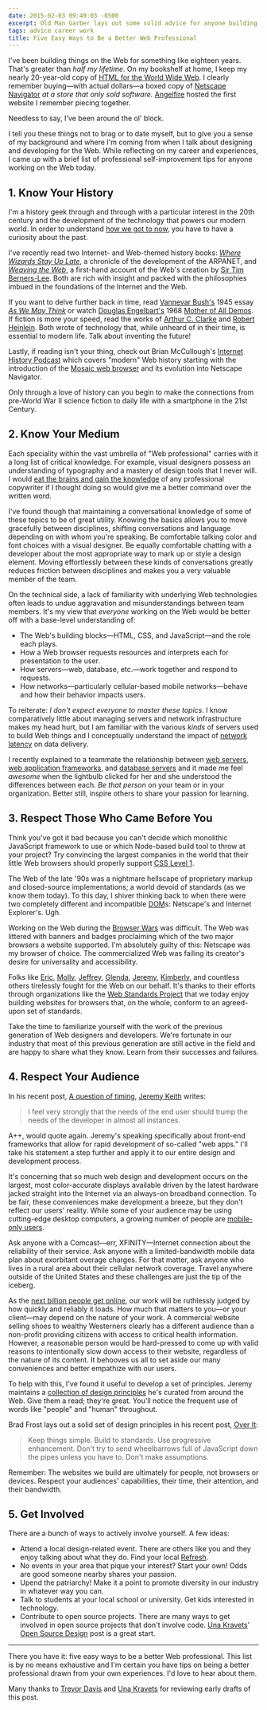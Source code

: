```yaml
---
date: 2015-02-03 09:49:03 -0500
excerpt: Old Man Garber lays out some solid advice for anyone building things on the Web.
tags: advice career work
title: Five Easy Ways to Be a Better Web Professional
---
```


I've been building things on the Web for something like eighteen years. That's greater than _half my lifetime_. On my bookshelf at home, I keep my nearly 20-year-old copy of [HTML for the World Wide Web](http://www.elizabethcastro.com/html4_4e/). I clearly remember buying—with actual dollars—a boxed copy of [Netscape Navigator](https://en.wikipedia.org/wiki/Netscape_Navigator) _at a store that only sold software._ [Angelfire](https://en.wikipedia.org/wiki/Angelfire) hosted the first website I remember piecing together.

Needless to say, I've been around the ol' block.

I tell you these things not to brag or to date myself, but to give you a sense of my background and where I'm coming from when I talk about designing and developing for the Web. While reflecting on my career and experiences, I came up with a brief list of professional self-improvement tips for anyone working on the Web today.

## 1. Know Your History

I'm a history geek through and through with a particular interest in the 20th century and the development of the technology that powers our modern world. In order to understand [how we got to now](http://www.amazon.com/dp/1594632960/?tag=sixtwothree-20), you have to have a curiosity about the past.

I've recently read two Internet- and Web-themed history books: <cite>[Where Wizards Stay Up Late](http://www.amazon.com/dp/0684832674/?tag=sixtwothree-20)</cite>, a chronicle of the development of the ARPANET, and <cite>[Weaving the Web](http://www.amazon.com/dp/006251587X/?tag=sixtwothree-20)</cite>, a first-hand account of the Web's creation by [Sir Tim Berners-Lee](https://en.wikipedia.org/wiki/Tim_Berners-Lee). Both are rich with insight and packed with the philosophies imbued in the foundations of the Internet and the Web.

If you want to delve further back in time, read [Vannevar Bush's](https://en.wikipedia.org/wiki/Vannevar_Bush) 1945 essay <cite>[As We May Think](http://www.theatlantic.com/magazine/archive/1945/07/as-we-may-think/303881/?single_page=true)</cite> or watch [Douglas Engelbart's](https://en.wikipedia.org/wiki/Douglas_Engelbart) 1968 [Mother of All Demos](https://www.youtube.com/watch?v=yJDv-zdhzMY). If fiction is more your speed, read the works of [Arthur C. Clarke](https://en.wikipedia.org/wiki/Arthur_C._Clarke) and [Robert Heinlein](https://en.wikipedia.org/wiki/Robert_A._Heinlein). Both wrote of technology that, while unheard of in their time, is essential to modern life. Talk about inventing the future!

Lastly, if reading isn't your thing, check out Brian McCullough's [Internet History Podcast](http://www.internethistorypodcast.com/) which covers "modern" Web history starting with the introduction of the [Mosaic web browser](https://en.wikipedia.org/wiki/Mosaic_web_browser) and its evolution into Netscape Navigator.

Only through a love of history can you begin to make the connections from pre-World War II science fiction to daily life with a smartphone in the 21st Century.

## 2. Know Your Medium

Each speciality within the vast umbrella of "Web professional" carries with it a long list of critical knowledge. For example, visual designers possess an understanding of typography and a mastery of design tools that I never will. I would [eat the brains and gain the knowledge](https://www.youtube.com/watch?v=X7J12_877Kk&t=8) of any professional copywriter if I thought doing so would give me a better command over the written word.

I've found though that maintaining a conversational knowledge of some of these topics to be of great utility. Knowing the basics allows you to move gracefully between disciplines, shifting conversations and language depending on with whom you're speaking. Be comfortable talking color and font choices with a visual designer. Be equally comfortable chatting with a developer about the most appropriate way to mark up or style a design element. Moving effortlessly between these kinds of conversations greatly reduces friction between disciplines and makes you a very valuable member of the team.

On the technical side, a lack of familiarity with underlying Web technologies often leads to undue aggravation and misunderstandings between team members. It's my view that _everyone_ working on the Web would be better off with a base-level understanding of:

- The Web's building blocks—HTML, CSS, and JavaScript—and the role each plays.
- How a Web browser requests resources and interprets each for presentation to the user.
- How servers—web, database, etc.—work together and respond to requests.
- How networks—particularly cellular-based mobile networks—behave and how their behavior impacts users.

To reiterate: _I don't expect everyone to master these topics_. I know comparatively little about managing servers and network infrastructure makes my head hurt, but I am familiar with the various _kinds_ of servers used to build Web things and I conceptually understand the impact of [network latency](https://www.igvita.com/2012/07/19/latency-the-new-web-performance-bottleneck/) on data delivery.

I recently explained to a teammate the relationship between [web servers](https://en.wikipedia.org/wiki/Web_server), [web application frameworks](https://en.wikipedia.org/wiki/Web_application_framework), and [database servers](https://en.wikipedia.org/wiki/Database_server) and it made me feel _awesome_ when the lightbulb clicked for her and she understood the differences between each. _Be that person_ on your team or in your organization. Better still, inspire others to share your passion for learning.

## 3. Respect Those Who Came Before You

Think you've got it bad because you can't decide which monolithic JavaScript framework to use or which Node-based build tool to throw at your project? Try convincing the largest companies in the world that their little Web browsers should properly support [CSS Level 1](http://www.w3.org/TR/CSS1/).

The Web of the late '90s was a nightmare hellscape of proprietary markup and closed-source implementations; a world devoid of standards (as we know them today). To this day, I shiver thinking back to when there were two completely different and incompatible [DOM](https://en.wikipedia.org/wiki/Document_Object_Model)s: Netscape's and Internet Explorer's. Ugh.

Working on the Web during the [Browser Wars](https://en.wikipedia.org/wiki/Browser_wars) was difficult. The Web was littered with banners and badges proclaiming which of the two major browsers a website supported. I'm absolutely guilty of this: Netscape was my browser of choice. The commercialized Web was failing its creator's desire for universality and accessibility.

Folks like [Eric](http://meyerweb.com/), [Molly](http://www.molly.com/), [Jeffrey](http://www.zeldman.com/), [Glenda](http://www.glendathegood.com/), [Jeremy](https://adactio.com/), [Kimberly](http://www.kimberlyblessing.com/), and countless others tirelessly fought for the Web on our behalf. It's thanks to their efforts through organizations like the [Web Standards Project](http://www.webstandards.org/) that we today enjoy building websites for browsers that, on the whole, conform to an agreed-upon set of standards.

Take the time to familiarize yourself with the work of the previous generation of Web designers and developers. We're fortunate in our industry that most of this previous generation are still active in the field and are happy to share what they know. Learn from their successes and failures.

## 4. Respect Your Audience

In his recent post, [A question of timing](https://adactio.com/journal/8252), [Jeremy Keith](https://adactio.com/) writes:

> I feel very strongly that the needs of the end user should trump the needs of the developer in almost all instances.

A++, would quote again. Jeremy's speaking specifically about front-end frameworks that allow for rapid development of so-called "web apps." I'll take his statement a step further and apply it to our entire design and development process.

It's concerning that so much web design and development occurs on the largest, most color-accurate displays available driven by the latest hardware jacked straight into the Internet via an always-on broadband connection. To be fair, these conveniences make development a breeze, but they don't reflect our users' reality. While some of your audience may be using cutting-edge desktop computers, a growing number of people are [mobile-only users](https://hbr.org/2013/05/the-rise-of-the-mobile-only-us/).

Ask anyone with a Comcast—err, XFINITY—Internet connection about the reliability of their service. Ask anyone with a limited-bandwidth mobile data plan about exorbitant overage charges. For that matter, ask anyone who lives in a rural area about their cellular network coverage. Travel anywhere outside of the United States and these challenges are just the tip of the iceberg.

As the [next billion people get online](http://time.com/3589909/internet-next-billion-mobile/), our work will be ruthlessly judged by how quickly and reliably it loads. How much that matters to you—or your client—may depend on the nature of your work. A commercial website selling shoes to wealthy Westerners clearly has a different audience than a non-profit providing citizens with access to critical health information. However, a reasonable person would be hard-pressed to come up with valid reasons to intentionally slow down access to their website, regardless of the nature of its content. It behooves us all to set aside our many conveniences and better empathize with our users.

To help with this, I've found it useful to develop a set of principles. Jeremy maintains a [collection of design principles](http://principles.adactio.com/) he's curated from around the Web. Give them a read; they're great. You'll notice the frequent use of words like "people" and "human" throughout.

Brad Frost lays out a solid set of design principles in his recent post, [Over It](http://bradfrost.com/blog/post/over-it/):

> Keep things simple. Build to standards. Use progressive enhancement. Don't try to send wheelbarrows full of JavaScript down the pipes unless you have to. Don't make assumptions.

Remember: The websites we build are ultimately for people, not browsers or devices. Respect your audiences' capabilities, their time, their attention, and their bandwidth.

## 5. Get Involved

There are a bunch of ways to actively involve yourself. A few ideas:

- Attend a local design-related event. There are others like you and they enjoy talking about what they do. Find your local [Refresh](http://www.refreshingcities.com/).
- No events in your area that pique your interest? Start your own! Odds are good someone nearby shares your passion.
- Upend the patriarchy! Make it a point to promote diversity in our industry in whatever way you can.
- Talk to students at your local school or university. Get kids interested in technology.
- Contribute to open source projects. There are many ways to get involved in open source projects that don't involve code. [Una Kravets](http://unakravets.com/)' [Open Source Design](http://una.github.io/open-source-design) post is a great start.

---

There you have it: five easy ways to be a better Web professional. This list is by no means exhaustive and I'm certain you have tips on being a better professional drawn from your own experiences. I'd love to hear about them.

Many thanks to [Trevor Davis](http://trevordavis.net/) and [Una Kravets](http://unakravets.com/) for reviewing early drafts of this post.